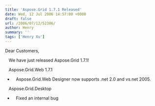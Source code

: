 ```yaml
---
title: 'Aspose.Grid 1.7.1 Released'
date: Wed, 12 Jul 2006 14:57:00 +0000
draft: false
url: /2006/07/12/52386/
author: Henry
summary: ''
tags: ['Henry Xu']
---
```


Dear Customers,

   We have just released Aspose.Grid 1.7.1!

   Aspose.Grid.Web 1.7.1

*      Aspose.Grid.Web Designer now supports .net 2.0 and vs.net 2005.

   Aspose.Grid.Desktop

*      Fixed an internal bug







